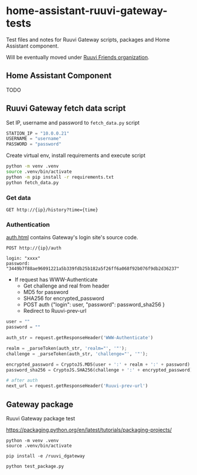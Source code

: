 # home-assistant-ruuvi-gateway-tests

Test files and notes for Ruuvi Gateway scripts, packages and Home Assistant component. 

Will be eventually moved under [Ruuvi Friends organization](https://github.com/ruuvi-friends).

## Home Assistant Component

TODO

## Ruuvi Gateway fetch data script

Set IP, username and password to `fetch_data.py` script
```py
STATION_IP = "10.0.0.21"
USERNAME = "username"
PASSWORD = "password"
```
Create virtual env, install requirements and execute script
```sh
python -m venv .venv
source .venv/bin/activate
python -m pip install -r requirements.txt
python fetch_data.py
```

### Get data

```
GET http://{ip}/history?time={time}
```

### Authentication

[auth.html](./gateway-fetch-script/auth.html) contains Gateway's login site's source code.

```
POST http://{ip}/auth

login: "xxxx"
password: "3449b7f88ae96091221a5b339fdb25b182a5f26ff6a068f92b076f9db2d36237"
```

* If request has WWW-Authenticate
  * Get challenge and real from header
  * MD5 for password
  * SHA256 for encrypted_password
  * POST auth {"login": user, "password": password_sha256 }
  * Redirect to Ruuvi-prev-url

```py
user = ""
password = ""

auth_str = request.getResponseHeader('WWW-Authenticate')

realm = _parseToken(auth_str, 'realm="', '"');
challenge = _parseToken(auth_str, 'challenge="', '"');

encrypted_password = CryptoJS.MD5(user + ':' + realm + ':' + password).toString();
password_sha256 = CryptoJS.SHA256(challenge + ':' + encrypted_password).toString();

# after auth
next_url = request.getResponseHeader('Ruuvi-prev-url')
```

## Gateway package

Ruuvi Gateway package test

https://packaging.python.org/en/latest/tutorials/packaging-projects/

```
python -m venv .venv
source .venv/bin/activate

pip install -e /ruuvi_dgateway

python test_package.py
```